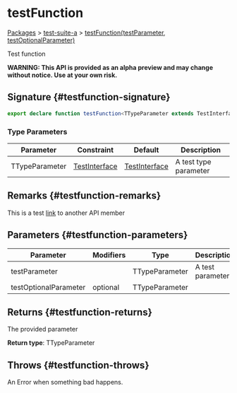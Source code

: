 # testFunction

[Packages](/) &gt; [test-suite-a](/test-suite-a/) &gt; [testFunction(testParameter, testOptionalParameter)](/test-suite-a/testfunction-function)

Test function

**WARNING: This API is provided as an alpha preview and may change without notice. Use at your own risk.**

## Signature {#testfunction-signature}

```typescript
export declare function testFunction<TTypeParameter extends TestInterface = TestInterface>(testParameter: TTypeParameter, testOptionalParameter?: TTypeParameter): TTypeParameter;
```

### Type Parameters

| Parameter | Constraint | Default | Description |
| --- | --- | --- | --- |
| TTypeParameter | [TestInterface](/test-suite-a/testinterface-interface/) | [TestInterface](/test-suite-a/testinterface-interface/) | A test type parameter |

## Remarks {#testfunction-remarks}

This is a test [link](/test-suite-a/testinterface-interface/) to another API member

## Parameters {#testfunction-parameters}

| Parameter | Modifiers | Type | Description |
| --- | --- | --- | --- |
| testParameter |  | TTypeParameter | A test parameter |
| testOptionalParameter | optional | TTypeParameter |  |

## Returns {#testfunction-returns}

The provided parameter

**Return type**: TTypeParameter

## Throws {#testfunction-throws}

An Error when something bad happens.
